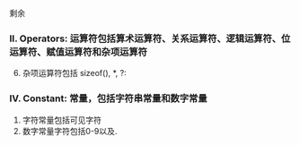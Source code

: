 剩余

### II. Operators: 运算符包括算术运算符、关系运算符、逻辑运算符、位运算符、赋值运算符和杂项运算符
 
6. 杂项运算符包括 sizeof(), *, ?:

### IV. Constant: 常量，包括字符串常量和数字常量
1. 字符常量包括可见字符
2. 数字常量字符包括0-9以及.